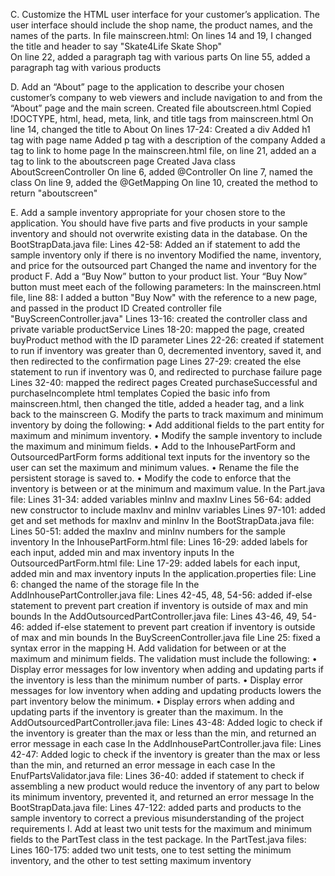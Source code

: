 C.  Customize the HTML user interface for your customer’s application. The user interface should include the shop name, 
    the product names, and the names of the parts. 
    In file mainscreen.html:
        On lines 14 and 19, I changed the title and header to say "Skate4Life Skate Shop"   
        On line 22, added a paragraph tag with various parts
        On line 55, added a paragraph tag with various products

D. Add an “About” page to the application to describe your chosen customer’s company to web viewers and include 
    navigation to and from the “About” page and the main screen.
    Created file aboutscreen.html
    Copied !DOCTYPE, html, head, meta, link, and title tags from mainscreen.html
        On line 14, changed the title to About
        On lines 17-24: 
            Created a div
            Added h1 tag with page name
            Added p tag with a description of the company
            Added a tag to link to home page
    In the mainscreen.html file, on line 21, added an a tag to link to the aboutscreen page
    Created Java class AboutScreenController
        On line 6, added @Controller
        On line 7, named the class
        On line 9, added the @GetMapping
        On line 10, created the method to return "aboutscreen"

E.  Add a sample inventory appropriate for your chosen store to the application. You should have five parts and five 
        products in your sample inventory and should not overwrite existing data in the database.
        On the BootStrapData.java file: 
            Lines 42-58: 
            Added an if statement to add the sample inventory only if there is no inventory
            Modified the name, inventory, and price for the outsourced part
            Changed the name and inventory for the product
F.  Add a “Buy Now” button to your product list. Your “Buy Now” button must meet each of the following parameters:
    In the mainscreen.html file, line 88:
        I added a button "Buy Now" with the reference to a new page, and passed in the product ID
    Created controller file "BuyScreenController.java"
        Lines 13-16: created the controller class and private variable productService
        Lines 18-20: mapped the page, created buyProduct method with the ID parameter
        Lines 22-26: created if statement to run if inventory was greater than 0, decremented inventory, saved it, and
            then redirected to the confirmation page
        Lines 27-29: created the else statement to run if inventory was 0, and redirected to purchase failure page
        Lines 32-40: mapped the redirect pages
    Created purchaseSuccessful and purchaseIncomplete html templates
        Copied the basic info from mainscreen.html, then changed the title, added a header tag, and a link back to the 
            mainscreen
G. Modify the parts to track maximum and minimum inventory by doing the following:
    •  Add additional fields to the part entity for maximum and minimum inventory.
    •  Modify the sample inventory to include the maximum and minimum fields.
    •  Add to the InhousePartForm and OutsourcedPartForm forms additional text inputs for the inventory so the user can set the maximum and minimum values.
    •  Rename the file the persistent storage is saved to.
    •  Modify the code to enforce that the inventory is between or at the minimum and maximum value.
    In the Part.java file:
        Lines 31-34: added variables minInv and maxInv
        Lines 56-64: added new constructor to include maxInv and minInv variables
        Lines 97-101: added get and set methods for maxInv and minInv
    In the BootStrapData.java file: 
        Lines 50-51: added the maxInv and minInv numbers for the sample inventory
    In the InhousePartForm.html file: 
        Lines 16-29: added labels for each input, added min and max inventory inputs
    In the OutsourcedPartForm.html file: 
        Line 17-29: added labels for each input, added min and max inventory inputs
    In the application.properties file: 
        Line 6: changed the name of the storage file
    In the AddInhousePartController.java file:
        Lines 42-45, 48, 54-56: added if-else statement to prevent part creation if inventory is outside of max and min bounds
    In the AddOutsourcedPartController.java file: 
        Lines 43-46, 49, 54-46: added if-else statement to prevent part creation if inventory is outside of max and min bounds
    In the BuyScreenController.java file
        Line 25: fixed a syntax error in the mapping
H. Add validation for between or at the maximum and minimum fields. The validation must include the following:
    • Display error messages for low inventory when adding and updating parts if the inventory is less than the minimum number of parts. 
    • Display error messages for low inventory when adding and updating products lowers the part inventory below the minimum.
    • Display errors when adding and updating parts if the inventory is greater than the maximum.
    In the AddOutsourcedPartController.java file:
        Lines 43-48: Added logic to check if the inventory is greater than the max or less than the min, and returned an 
            error message in each case
    In the AddInhousePartController.java file: 
        Lines 42-47: Added logic to check if the inventory is greater than the max or less than the min, and returned an
            error message in each case
    In the EnufPartsValidator.java file: 
        Lines 36-40: added if statement to check if assembling a new product would reduce the inventory of any part to
            below its minimum inventory, prevented it, and returned an error message
    In the BootStrapData.java file:
        Lines 47-122: added parts and products to the sample inventory to correct a previous misunderstanding of the 
            project requirements
I. Add at least two unit tests for the maximum and minimum fields to the PartTest class in the test package.
    In the PartTest.java files:
        Lines 160-175: added two unit tests, one to test setting the minimum inventory, and the other to test setting 
            maximum inventory
    
